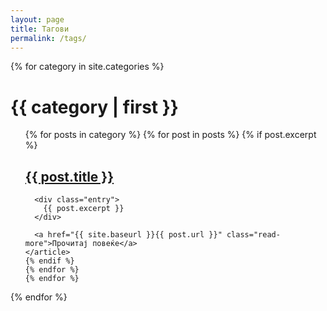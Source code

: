 ```yaml
---
layout: page
title: Тагови
permalink: /tags/
---
```


<div class="posts">
  {% for category in site.categories %}
  <h1>{{ category | first }}</h1>
  <ul>
    {% for posts in category %}
    {% for post in posts %}
    {% if post.excerpt %}
    <article class="post">
      <h1><a href="{{ site.baseurl }}{{ post.url }}">{{ post.title }}</a></h1>

      <div class="entry">
        {{ post.excerpt }}
      </div>

      <a href="{{ site.baseurl }}{{ post.url }}" class="read-more">Прочитај повеќе</a>
    </article>
    {% endif %}
    {% endfor %}
    {% endfor %}
  </ul>
  {% endfor %}
</div>